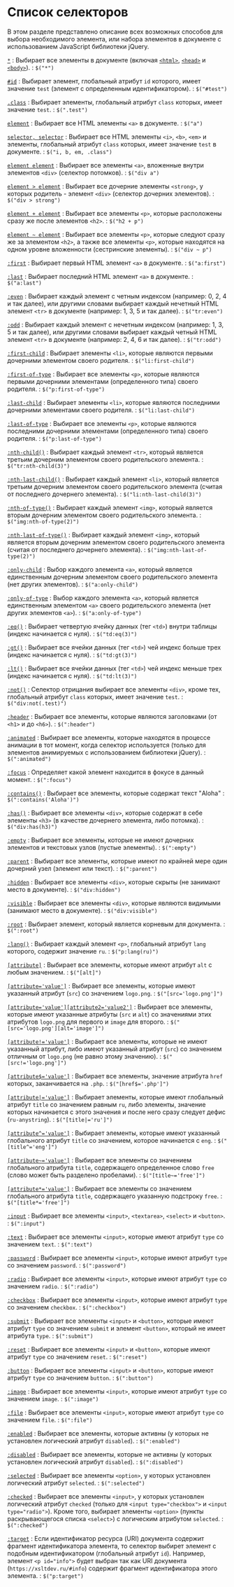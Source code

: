 # Список селекторов

В этом разделе представлено описание всех возможных способов для выбора необходимого элемента, или набора элементов в документе с использованием JavaScript библиотеки jQuery.

[`*`](selector-all.md)
: Выбирает все элементы в документе (включая [`<html>`](../../../html/html.md), [`<head>`](../../../html/head.md) и [`<body>`](../../../html/body.md)).
: `$("*")`

[`#id`](selector-id.md)
: Выбирает элемент, глобальный атрибут `id` которого, имеет значение `test` (элемент с определенным идентификатором).
: `$("#test")`

[`.class`](selector-class.md)
: Выбирает элементы, глобальный атрибут `class` которых, имеет значение `test`.
: `$(".test")`

[`element`](selector-element.md)
: Выбирает все HTML элементы `<a>` в документе.
: `$("a")`

[`selector, selector`](selector-multiple.md)
: Выбирает все HTML элементы `<i>`, `<b>`, `<em>` и элементы, глобальный атрибут `class` которых, имеет значение `test` в документе.
: `$("i, b, em, .class")`

[`element element`](selector-element-element.md)
: Выбирает все элементы `<a>`, вложенные внутри элементов `<div>` (селектор потомков).
: `$("div a")`

[`element > element`](selector-direct-child.md)
: Выбирает все дочерние элементы `<strong>`, у которых родитель - элемент `<div>` (селектор дочерних элементов).
: `$("div > strong")`

[`element + element`](selector-element-plus-element.md)
: Выбирает все элементы `<p>`, которые расположены сразу же после элементов `<h2>`.
: `$("h2 + p")`

[`element ~ element`](selector-element-sibling.md)
: Выбирает все элементы `<p>`, которые следуют сразу же за элементом `<h2>`, а также все элементы `<p>`, которые находятся на одном уровне вложенности (сестринские элементы).
: `$("div ~ p")`

[`:first`](:first.md)
: Выбирает первый HTML элемент `<a>` в документе.
: `$("a:first")`

[`:last`](:last.md)
: Выбирает последний HTML элемент `<a>` в документе.
: `$("a:last")`

[`:even`](:even.md)
: Выбирает каждый элемент с четным индексом (например: 0, 2, 4 и так далее), или другими словами выбирает каждый нечетный HTML элемент `<tr>` в документе (например: 1, 3, 5 и так далее).
: `$("tr:even")`

[`:odd`](:odd.md)
: Выбирает каждый элемент с нечетным индексом (например: 1, 3, 5 и так далее), или другими словами выбирает каждый четный HTML элемент `<tr>` в документе (например: 2, 4, 6 и так далее).
: `$("tr:odd")`

[`:first-child`](:first-child.md)
: Выбирает элементы `<li>`, которые являются первыми дочерними элементом своего родителя.
: `$("li:first-child")`

[`:first-of-type`](:first-of-type.md)
: Выбирает все элементы `<p>`, которые являются первыми дочерними элементами (определенного типа) своего родителя.
: `$("p:first-of-type")`

[`:last-child`](:last-child.md)
: Выбирает элементы `<li>`, которые являются последними дочерними элементами своего родителя.
: `$("li:last-child")`

[`:last-of-type`](:last-of-type.md)
: Выбирает все элементы `<p>`, которые являются последними дочерними элементами (определенного типа) своего родителя.
: `$("p:last-of-type")`

[`:nth-child()`](<:nth-child().md>)
: Выбирает каждый элемент `<tr>`, который является третьим дочерним элементом своего родительского элемента.
: `$("tr:nth-child(3)")`

[`:nth-last-child()`](<:nth-last-child().md>)
: Выбирает каждый элемент `<li>`, который является третьим дочерним элементом своего родительского элемента (считая от последнего дочернего элемента).
: `$("li:nth-last-child(3)")`

[`:nth-of-type()`](<:nth-of-type().md>)
: Выбирает каждый элемент `<img>`, который является вторым дочерним элементом своего родительского элемента.
: `$("img:nth-of-type(2)")`

[`:nth-last-of-type()`](<:nth-last-of-type().md>)
: Выбирает каждый элемент `<img>`, который является вторым дочерним элементом своего родительского элемента (считая от последнего дочернего элемента).
: `$("img:nth-last-of-type(2)")`

[`:only-child`](:only-child.md)
: Выбор каждого элемента `<a>`, который является единственным дочерним элементом своего родительского элемента (нет других элементов).
: `$("a:only-child")`

[`:only-of-type`](:only-of-type.md)
: Выбор каждого элемента `<a>`, который является единственным элементом `<a>` своего родительского элемента (нет других элементов `<a>`).
: `$("a:only-of-type")`

[`:eq()`](<:eq().md>)
: Выбирает четвертую ячейку данных (тег `<td>`) внутри таблицы (индекс начинается с нуля).
: `$("td:eq(3)")`

[`:gt()`](<:gt().md>)
: Выбирает все ячейки данных (тег `<td>`) чей индекс больше трех (индекс начинается с нуля).
: `$("td:gt(3)")`

[`:lt()`](<:lt().md>)
: Выбирает все ячейки данных (тег `<td>`) чей индекс меньше трех (индекс начинается с нуля).
: `$("td:lt(3)")`

[`:not()`](<:not().md>)
: Селектор отрицания выбирает все элементы `<div>`, кроме тех, глобальный атрибут `class` которых, имеет значение `test`.
: `$("div:not(.test)")`

[`:header`](:header.md)
: Выбирает все элементы, которые являются заголовками (от `<h1>` и до `<h6>`).
: `$(":header")`

[`:animated`](:animated.md)
: Выбирает все элементы, которые находятся в процессе анимации в тот момент, когда селектор используется (только для элементов анимируемых с использованием библиотеки jQuery).
: `$(":animated")`

[`:focus`](:focus.md)
: Определяет какой элемент находится в фокусе в данный момент.
: `$(":focus")`

[`:contains()`](<:contains().md>)
: Выбирает все элементы, которые содержат текст "Aloha"
: `$(":contains('Aloha')")`

[`:has()`](<:has().md>)
: Выбирает все элементы `<div>`, которые содержат в себе элементы `<h3>` (в качестве дочернего элемента, либо потомка).
: `$("div:has(h3)")`

[`:empty`](:empty.md)
: Выбирает все элементы, которые не имеют дочерних элементов и текстовых узлов (пустые элементы).
: `$(":empty")`

[`:parent`](:parent.md)
: Выбирает все элементы, которые имеют по крайней мере один дочерний узел (элемент или текст).
: `$(":parent")`

[`:hidden`](:hidden.md)
: Выбирает все элементы `<div>`, которые скрыты (не занимают место в документе).
: `$("div:hidden")`

[`:visible`](:visible.md)
: Выбирает все элементы `<div>`, которые являются видимыми (занимают место в документе).
: `$("div:visible")`

[`:root`](:root.md)
: Выбирает элемент, который является корневым для документа.
: `$(":root")`

[`:lang()`](<:lang().md>)
: Выбирает каждый элемент `<p>`, глобальный атрибут `lang` которого, содержит значение `ru`.
: `$("p:lang(ru)")`

[`[attribute]`](selector-attribute.md)
: Выбирает все элементы, которые имеют атрибут `alt` с любым значением.
: `$("[alt]")`

[`[attribute='value']`](selector-attribute-value.md)
: Выбирает все элементы, которые имеют указанный атрибут (`src`) со значением `logo.png`.
: `$("[src='logo.png']")`

[`[attribute='value'][attribute2='value2']`](selector-attribute-multiple.md)
: Выбирает все элементы, которые имеют указанные атрибуты (`src` и `alt`) со значениями этих атрибутов `logo.png` для первого и `image` для второго.
: `$("[src='logo.png'][alt='image']")`

[`[attribute!='value']`](selector-attribute-not-equal.md)
: Выбирает все элементы, которые не имеют указанный атрибут, либо имеют указанный атрибут (`src`) со значением отличным от `logo.png` (не равно этому значению).
: `$("[src!='logo.png']")`

[`[attribute$='value']`](selector-attribute-value-end.md)
: Выбирает все элементы, значение атрибута `href` которых, заканчивается на `.php`.
: `$("[href$='.php']")`

[`[attribute|='value']`](selector-attribute-contains-prefix.md)
: Выбирает элементы, которые имеют глобальный атрибут `title` со значением равным `ru`, либо элементы, значение которых начинается с этого значения и после него сразу следует дефис (`ru-anystring`).
: `$("[title|='ru']")`

[`[attribute^='value']`](selector-attribute-value-begin.md)
: Выбирает элементы, которые имеют указанный глобального атрибут `title` со значением, которое начинается с `eng`.
: `$("[title^='eng']")`

[`[attribute~='value']`](selector-attribute-contains-word.md)
: Выбирает все элементы со значением глобального атрибута `title`, содержащего определенное слово `free` (слово может быть разделено пробелами).
: `$("[title~='free']")`

[`[attribute*='value']`](selector-attribute-contains-substring.md)
: Выбирает все элементы со значением глобального атрибута `title`, содержащего указанную подстроку `free`.
: `$("[title*='free']")`

[`:input`](:input.md)
: Выбирает все элементы `<input>`, `<textarea>`, `<select>` и `<button>`.
: `$(":input")`

[`:text`](:text.md)
: Выбирает все элементы `<input>`, которые имеют атрибут `type` со значением `text`.
: `$(":text")`

[`:password`](:password.md)
: Выбирает все элементы `<input>`, которые имеют атрибут `type` со значением `password`.
: `$(":password")`

[`:radio`](:radio.md)
: Выбирает все элементы `<input>`, которые имеют атрибут `type` со значением `radio`.
: `$(":radio")`

[`:checkbox`](:checkbox.md)
: Выбирает все элементы `<input>`, которые имеют атрибут `type` со значением `checkbox`.
: `$(":checkbox")`

[`:submit`](:submit.md)
: Выбирает все элементы `<input>` и `<button>`, которые имеют атрибут `type` со значением `submit` и элемент `<button>`, который не имеет атрибута `type`.
: `$(":submit")`

[`:reset`](:reset.md)
: Выбирает все элементы `<input>` и `<button>`, которые имеют атрибут `type` со значением `reset`.
: `$(":reset")`

[`:button`](:button.md)
: Выбирает все элементы `<input>` и `<button>`, которые имеют атрибут `type` со значением `button`.
: `$(":button")`

[`:image`](:image.md)
: Выбирает все элементы `<input>`, которые имеют атрибут `type` со значением `image`.
: `$(":image")`

[`:file`](:file.md)
: Выбирает все элементы `<input>`, которые имеют атрибут `type` со значением `file`.
: `$(":file")`

[`:enabled`](:enabled.md)
: Выбирает все элементы, которые активны (у которых не установлен логический атрибут `disabled`).
: `$(":enabled")`

[`:disabled`](:disabled.md)
: Выбирает все элементы, которые не активны (у которых установлен логический атрибут `disabled`).
: `$(":disabled")`

[`:selected`](:selected.md)
: Выбирает все элементы `<option>`, у которых установлен логический атрибут `selected`.
: `$(":selected")`

[`:checked`](:checked.md)
: Выбирает все элементы `<input>`, у которых установлен логический атрибут `checked` (только для `<input type="checkbox">` и `<input type="radio">`). Кроме того, выбирает элементы `<option>` (пункты раскрывающегося списка `<select>`) с логическим атрибутом `selected`.
: `$(":checked")`

[`:target`](:target.md)
: Если идентификатор ресурса (URI) документа содержит фрагмент идентификатора элемента, то селектор выбирет элемент с подобным идентификатором (глобальный атрибут `id`). Например, элемент `<p id="info">` будет выбран так как URI документа (`https://xsltdev.ru/#info`) содержит фрагмент идентификатора этого элемента.
: `$("p:target")`
